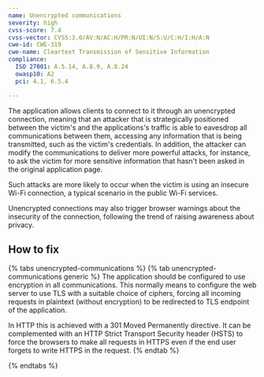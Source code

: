 ```yaml
---
name: Unencrypted communications
severity: high
cvss-score: 7.4
cvss-vector: CVSS:3.0/AV:N/AC:H/PR:N/UI:N/S:U/C:H/I:H/A:N
cwe-id: CWE-319
cwe-name: Cleartext Transmission of Sensitive Information
compliance:
  ISO 27001: A.5.14, A.8.9, A.8.24
  owasp10: A2
  pci: 4.1, 6.5.4

---            
```


The application allows clients to connect to it through an unencrypted connection, meaning that an attacker that is strategically positioned between the victim's and the applications's traffic is able to eavesdrop all communications between them, accessing any information that is being transmitted, such as the victim's credentials. In addition, the attacker can modify the communications to deliver more powerful attacks, for instance, to ask the victim for more sensitive information that hasn't been asked in the original application page.

Such attacks are more likely to occur when the victim is using an insecure Wi-Fi connection, a typical scenario in the public Wi-Fi services.

Unencrypted connections may also trigger browser warnings about the insecurity of the connection, following the trend of raising awareness about privacy.

## How to fix

{% tabs unencrypted-communications %}
{% tab unencrypted-communications generic %}
The application should be configured to use encryption in all communications. This normally means to configure the web server to use TLS with a suitable choice of ciphers, forcing all incoming requests in plaintext (without encryption) to be redirected to TLS endpoint of the application.

In HTTP this is achieved with a 301 Moved Permanently directive. It can be complemented with an HTTP Strict Transport Security header (HSTS) to force the browsers to make all requests in HTTPS even if the end user forgets to write HTTPS in the request.
{% endtab %}

{% endtabs %}
